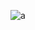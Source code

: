 ![a](https://cloud.githubusercontent.com/assets/21317654/19096447/19a11b3c-8a62-11e6-8257-b3818c9ac1bd.png)
